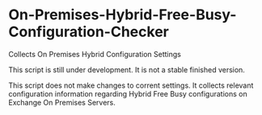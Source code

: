 # On-Premises-Hybrid-Free-Busy-Configuration-Checker
Collects On Premises Hybrid Configuration Settings 


This script is still under development. It is not a stable finished version.

This script does not make changes to corrent settings. It collects relevant configuration information regarding Hybrid Free Busy configurations on Exchange On Premises Servers.
